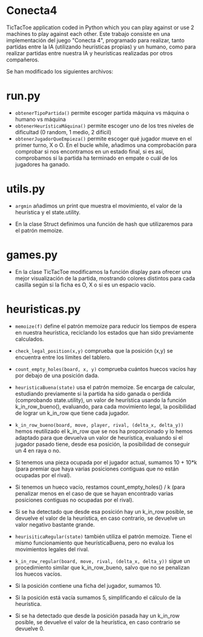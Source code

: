# Conecta4
TicTacToe application coded in Python which you can play against or use 2 machines to play against each other.
Este trabajo consiste en una implementación del juego "Conecta 4", programado para realizar, tanto partidas entre la IA 
(utilizando heurísticas propias) y un humano, como para realizar partidas entre nuestra IA y heurísticas realizadas por otros compañeros.

Se han modificado los siguientes archivos:
# run.py

  - ```obtenerTipoPartida()``` permite escoger partida máquina vs máquina o humano vs máquina
  - ```obtenerHeurísticaMáquina()``` permite escoger uno de los tres niveles de dificultad (0 random, 1 medio, 
2 difícil)
  - ```obtenerJugadorQueEmpieza()``` permite escoger qué jugador mueve en el primer turno, X o O. En el bucle while,
añadimos una comprobación para comprobar si nos encontramos en un estado final, si es así, comprobamos si la
partida ha terminado en empate o cuál de los jugadores ha ganado.

# utils.py

- ```argmin``` añadimos un print que muestra el movimiento, el valor de la heurística 
y el state.utility.

- En la clase Struct definimos una función de hash que utilizaremos para el patrón memoize.

# games.py

- En la clase TicTacToe modificamos la función display para ofrecer una mejor visualización de la 
partida, mostrando colores distintos para cada casilla según si la ficha es O, X o si es un espacio vacío.

# heuristicas.py

- ```memoize(f)``` define el patrón memoize para reducir los tiempos de espera en nuestra heurística, 
reciclando los estados que han sido previamente calculados.

- ```check_legal_position(x,y)``` comprueba que la posición (x,y) se encuentra entre los límites del tablero.

- ```count_empty_holes(board, x, y)``` comprueba cuántos huecos vacíos hay por debajo de una posición dada.

- ```heuristicaBuena(state)``` usa el patrón memoize. Se encarga de calcular, estudiando previamente si la partida
ha sido ganada o perdida (comprobando state.utility), un valor de  heurística usando la función k_in_row_bueno(),
evaluando, para cada movimiento legal, la posibilidad de lograr un k_in_row que tiene cada jugador.

- ```k_in_row_bueno(board, move, player, rival, (delta_x, delta_y))``` hemos reutilizado el k_in_row que se nos ha proporcionado
y lo hemos adaptado para que devuelva un valor de heurística, evaluando si el jugador pasado tiene, desde esa posición,
la posibilidad de conseguir un 4 en raya o no.

 - Si tenemos una pieza ocupada por el jugador actual, sumamos 10 + 10*k (para premiar que haya 
varias posiciones contiguas que no están ocupadas por el rival).

 - Si tenemos un hueco vacío, restamos count_empty_holes() / k (para penalizar menos en el 
caso de que se hayan encontrado varias posiciones contiguas no ocupadas por el rival).

 - Si se ha detectado que desde esa posición hay un k_in_row posible, se devuelve el valor 
de la heurística, en caso contrario, se devuelve un valor negativo bastante grande.
	
- ```heurisiticaRegular(state)``` también utiliza el patrón memoize. Tiene el mismo funcionamiento que heurísticaBuena,
pero no evalua los movimientos legales del rival.

- ```k_in_row_regular(board, move, rival, (delta_x, delta_y))``` sigue un procedimiento similar que  k_in_row_bueno,
salvo que no se penalizan los huecos vacíos. 

 - Si la posición contiene una ficha del jugador, sumamos 10.

 - Si la posición está vacía sumamos 5, simplificando el cálculo de la heurística.

 - Si se ha detectado que desde la posición pasada hay un k_in_row posible, se devuelve el valor 
de la heurística, en caso contrario se devuelve 0.

